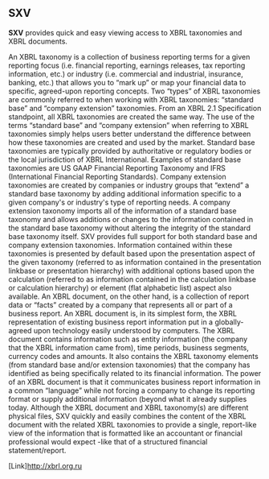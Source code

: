 ## SXV

**SXV** provides quick and easy viewing access to XBRL taxonomies and XBRL documents. 

An XBRL taxonomy is a collection of business reporting terms for a given reporting focus (i.e. financial reporting, earnings releases, tax reporting information, etc.) 
or industry (i.e. commercial and industrial, insurance, banking, etc.) that allows you to “mark up” or map your financial data to specific, agreed-upon reporting concepts. 
Two “types” of XBRL taxonomies are commonly referred to when working with XBRL taxonomies: “standard base” and “company extension” taxonomies.
From an XBRL 2.1 Specification standpoint, all XBRL taxonomies are created the same way. The use of the terms “standard base” and “company extension” 
when referring to XBRL taxonomies simply helps users better understand the difference between how these taxonomies are created and used by the market.
Standard base taxonomies are typically provided by authoritative or regulatory bodies or the local jurisdiction of XBRL International. 
Examples of standard base taxonomies are US GAAP Financial Reporting Taxonomy and IFRS (International Financial Reporting Standards). 
Company extension taxonomies are created by companies or industry groups that “extend” a standard base taxonomy by adding additional information 
specific to a given company's or industry's type of reporting needs. A company extension taxonomy imports all of the information of a standard 
base taxonomy and allows additions or changes to the information contained in the standard base taxonomy without altering the integrity of the 
standard base taxonomy itself.
SXV provides full support for both standard base and company extension taxonomies. Information contained within these taxonomies is presented 
by default based upon the presentation aspect of the given taxonomy (referred to as information contained in the presentation linkbase or 
presentation hierarchy) with additional options based upon the calculation (referred to as information contained in the calculation linkbase 
or calculation hierarchy) or element (flat alphabetic list) aspect also available.
An XBRL document, on the other hand, is a collection of report data or “facts” created by a company that represents all or part of a business report. 
An XBRL document is, in its simplest form, the XBRL representation of existing business report information put in a globally- agreed upon technology easily understood by computers.
The XBRL document contains information such as entity information (the company that the XBRL information came from), time periods, business segments, 
currency codes and amounts. It also contains the XBRL taxonomy elements (from standard base and/or extension taxonomies) that the company has identified as 
being specifically related to its financial information. The power of an XBRL document is that it communicates business report information in a common 
“language” while not forcing a company to change its reporting format or supply additional information (beyond what it already supplies today.
Although the XBRL document and XBRL taxonomy(s) are different physical files, SXV quickly and easily combines the content of the XBRL document with 
the related XBRL taxonomies to provide a single, report-like view of the information that is formatted like an accountant or financial professional 
would expect -like that of a structured financial statement/report.

[Link]http://xbrl.org.ru
